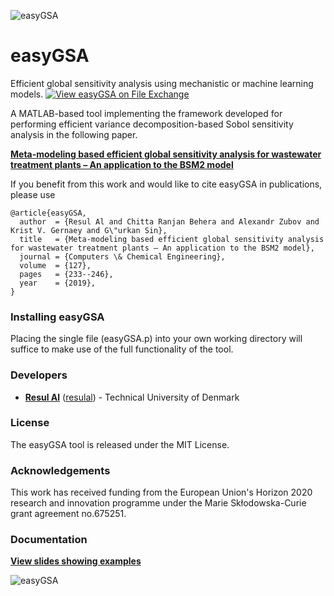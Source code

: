 ![easyGSA](https://github.com/resulal/easyGSA/blob/master/docs/easyGSA.png "easyGSA")


# easyGSA
Efficient global sensitivity analysis using mechanistic or machine learning models.
[![View easyGSA on File Exchange](https://www.mathworks.com/matlabcentral/images/matlab-file-exchange.svg)](https://se.mathworks.com/matlabcentral/fileexchange/73057-easygsa)

A MATLAB-based tool implementing the framework developed for performing efficient variance decomposition-based Sobol sensitivity analysis in the following paper.

[**Meta-modeling based efficient global sensitivity analysis for wastewater treatment plants – An application to the BSM2 model**](https://doi.org/10.1016/j.compchemeng.2019.05.015)  

If you benefit from this work and would like to cite easyGSA in publications, please use
```
@article{easyGSA,
  author  = {Resul Al and Chitta Ranjan Behera and Alexandr Zubov and Krist V. Gernaey and G\"urkan Sin},
  title   = {Meta-modeling based efficient global sensitivity analysis for wastewater treatment plants – An application to the BSM2 model},
  journal = {Computers \& Chemical Engineering},
  volume  = {127},
  pages   = {233--246},
  year    = {2019},
}
```

### Installing easyGSA
Placing the single file (easyGSA.p) into your own working directory will suffice to make use of the full functionality of the tool.

### Developers
* **[Resul Al](https://www.linkedin.com/in/resulal/)** ([resulal](https://github.com/resulal)) - Technical University of Denmark

### License
The easyGSA tool is released under the MIT License. 

### Acknowledgements
This work has received funding from the European Union's Horizon 2020 research and innovation programme under the Marie Skłodowska-Curie grant agreement no.675251.

### Documentation
**[View slides showing examples](https://github.com/resulal/easyGSA/blob/master/docs/Slides_easyGSA.pdf)**

![easyGSA](https://github.com/resulal/easyGSA/blob/master/docs/scpic.PNG "easyGSA")
